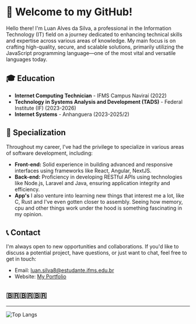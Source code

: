 # 👋 Welcome to my GitHub!

Hello there! I'm Luan Alves da Silva, a professional in the Information Technology (IT) field on a journey dedicated to enhancing technical skills and expertise across various areas of knowledge. My main focus is on crafting high-quality, secure, and scalable solutions, primarily utilizing the JavaScript programming language—one of the most vital and versatile languages today.

## 🎓 Education

- **Internet Computing Technician** - IFMS Campus Naviraí (2022)
- **Technology in Systems Analysis and Development (TADS)** - Federal Institute (IF) (2023-2026)
- **Internet Systems** - Anhanguera (2023-2025/2)

## 🚀 Specialization

Throughout my career, I've had the privilege to specialize in various areas of software development, including:

- **Front-end:** Solid experience in building advanced and responsive interfaces using frameworks like React, Angular, NextJS.
- **Back-end:** Proficiency in developing RESTful APIs using technologies like Node.js, Laravel and Java, ensuring application integrity and efficiency.
- **App's** I also venture into learning new things that interest me a lot, like C, Rust and I've even gotten closer to assembly. Seeing how memory, cpu and other things work under the hood is something fascinating in my opinion.

## 📞 Contact

I'm always open to new opportunities and collaborations. If you'd like to discuss a potential project, have questions, or just want to chat, feel free to get in touch:

- Email: luan.silva8@estudante.ifms.edu.br
- Website: [My Portfolio](https://curriculovirtual.vercel.app/)

## 🇧🇷🇧🇷🇧🇷

<hr/>

![Top Langs](https://github-readme-stats.vercel.app/api/top-langs/?username=Luan16p&hide_progress=true)
